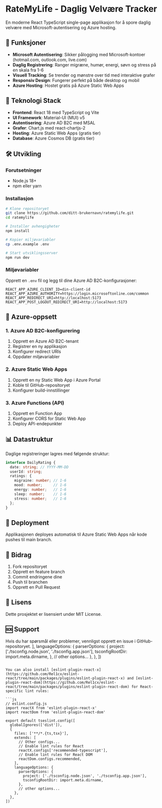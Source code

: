# RateMyLife - Daglig Velvære Tracker

En moderne React TypeScript single-page applikasjon for å spore daglig velvære med Microsoft-autentisering og Azure hosting.

## 🌟 Funksjoner

- **Microsoft Autentisering**: Sikker pålogging med Microsoft-kontoer (hotmail.com, outlook.com, live.com)
- **Daglig Registrering**: Ranger migræne, humør, energi, søvn og stress på en skala fra 1-6
- **Visuell Tracking**: Se trender og mønstre over tid med interaktive grafer
- **Responsiv Design**: Fungerer perfekt på både desktop og mobil
- **Azure Hosting**: Hostet gratis på Azure Static Web Apps

## 🚀 Teknologi Stack

- **Frontend**: React 18 med TypeScript og Vite
- **UI Framework**: Material-UI (MUI) v5
- **Autentisering**: Azure AD B2C med MSAL
- **Grafer**: Chart.js med react-chartjs-2
- **Hosting**: Azure Static Web Apps (gratis tier)
- **Database**: Azure Cosmos DB (gratis tier)

## 🛠️ Utvikling

### Forutsetninger
- Node.js 18+ 
- npm eller yarn

### Installasjon

```bash
# Klone repositoryet
git clone https://github.com/ditt-brukernavn/ratemylife.git
cd ratemylife

# Installer avhengigheter
npm install

# Kopier miljøvariabler
cp .env.example .env

# Start utviklingsserver
npm run dev
```

### Miljøvariabler

Opprett en `.env` fil og legg til dine Azure AD B2C-konfigurasjoner:

```env
REACT_APP_AZURE_CLIENT_ID=din-client-id
REACT_APP_AZURE_AUTHORITY=https://login.microsoftonline.com/common
REACT_APP_REDIRECT_URI=http://localhost:5173
REACT_APP_POST_LOGOUT_REDIRECT_URI=http://localhost:5173
```

## 🔧 Azure-oppsett

### 1. Azure AD B2C-konfigurering
1. Opprett en Azure AD B2C-tenant
2. Registrer en ny applikasjon
3. Konfigurer redirect URIs
4. Oppdater miljøvariabler

### 2. Azure Static Web Apps
1. Opprett en ny Static Web App i Azure Portal
2. Koble til GitHub-repositoryet
3. Konfigurer build-innstillinger

### 3. Azure Functions (API)
1. Opprett en Function App
2. Konfigurer CORS for Static Web App
3. Deploy API-endepunkter

## 📊 Datastruktur

Daglige registreringer lagres med følgende struktur:

```typescript
interface DailyRating {
  date: string; // YYYY-MM-DD
  userId: string;
  ratings: {
    migraine: number; // 1-6
    mood: number;     // 1-6
    energy: number;   // 1-6
    sleep: number;    // 1-6
    stress: number;   // 1-6
  };
}
```

## 🚀 Deployment

Applikasjonen deployes automatisk til Azure Static Web Apps når kode pushes til main branch.

## 🤝 Bidrag

1. Fork repositoryet
2. Opprett en feature branch
3. Commit endringene dine
4. Push til branchen
5. Opprett en Pull Request

## 📄 Lisens

Dette prosjektet er lisensiert under MIT License.

## 🆘 Support

Hvis du har spørsmål eller problemer, vennligst opprett en issue i GitHub-repositoryet.
    ],
    languageOptions: {
      parserOptions: {
        project: ['./tsconfig.node.json', './tsconfig.app.json'],
        tsconfigRootDir: import.meta.dirname,
      },
      // other options...
    },
  },
])
```

You can also install [eslint-plugin-react-x](https://github.com/Rel1cx/eslint-react/tree/main/packages/plugins/eslint-plugin-react-x) and [eslint-plugin-react-dom](https://github.com/Rel1cx/eslint-react/tree/main/packages/plugins/eslint-plugin-react-dom) for React-specific lint rules:

```js
// eslint.config.js
import reactX from 'eslint-plugin-react-x'
import reactDom from 'eslint-plugin-react-dom'

export default tseslint.config([
  globalIgnores(['dist']),
  {
    files: ['**/*.{ts,tsx}'],
    extends: [
      // Other configs...
      // Enable lint rules for React
      reactX.configs['recommended-typescript'],
      // Enable lint rules for React DOM
      reactDom.configs.recommended,
    ],
    languageOptions: {
      parserOptions: {
        project: ['./tsconfig.node.json', './tsconfig.app.json'],
        tsconfigRootDir: import.meta.dirname,
      },
      // other options...
    },
  },
])
```
